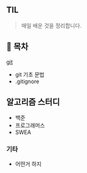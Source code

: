 ## TIL

> 매일 배운 것을 정리합니다.

## :carrot: 목차

[git](git.md)

* git 기초 문법
* .gitignore

## 알고리즘 스터디

* 백준
* 프로그래머스
* SWEA

### 기타

* 어떤거 하지

